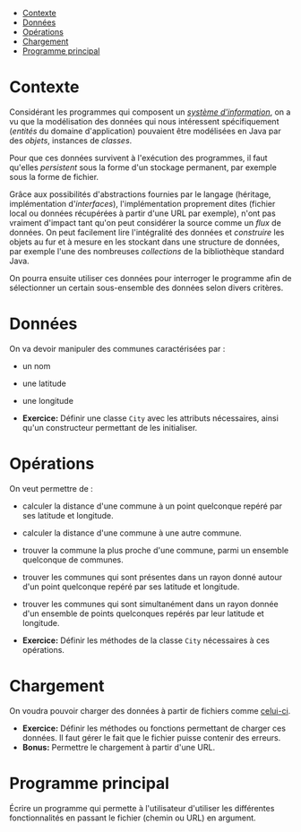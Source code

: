 - [Contexte](#orgd3a59ca)
- [Données](#org72cb031)
- [Opérations](#org456cd01)
- [Chargement](#orgba5f592)
- [Programme principal](#org7993883)



<a id="orgd3a59ca"></a>

# Contexte

Considérant les programmes qui composent un [*système d'information*](https://fr.wikipedia.org/wiki/Système_d'information), on a vu que la modélisation des données qui nous intéressent spécifiquement (*entités* du domaine d'application) pouvaient être modélisées en Java par des *objets*, instances de *classes*.

Pour que ces données survivent à l'exécution des programmes, il faut qu'elles *persistent* sous la forme d'un stockage permanent, par exemple sous la forme de fichier.

Grâce aux possibilités d'abstractions fournies par le langage (héritage, implémentation d'*interfaces*), l'implémentation proprement dites (fichier local ou données récupérées à partir d'une URL par exemple), n'ont pas vraiment d'impact tant qu'on peut considérer la source comme un *flux* de données. On peut facilement lire l'intégralité des données et *construire* les objets au fur et à mesure en les stockant dans une structure de données, par exemple l'une des nombreuses *collections* de la bibliothèque standard Java.

On pourra ensuite utiliser ces données pour interroger le programme afin de sélectionner un certain sous-ensemble des données selon divers critères.


<a id="org72cb031"></a>

# Données

On va devoir manipuler des communes caractérisées par :

-   un nom
-   une latitude
-   une longitude

-   **Exercice:** Définir une classe `City` avec les attributs nécessaires, ainsi qu'un constructeur permettant de les initialiser.


<a id="org456cd01"></a>

# Opérations

On veut permettre de :

-   calculer la distance d'une commune à un point quelconque repéré par ses latitude et longitude.
-   calculer la distance d'une commune à une autre commune.
-   trouver la commune la plus proche d'une commune, parmi un ensemble quelconque de communes.
-   trouver les communes qui sont présentes dans un rayon donné autour d'un point quelconque repéré par ses latitude et longitude.
-   trouver les communes qui sont simultanément dans un rayon donnée d'un ensemble de points quelconques repérés par leur latitude et longitude.

-   **Exercice:** Définir les méthodes de la classe `City` nécessaires à ces opérations.


<a id="orgba5f592"></a>

# Chargement

On voudra pouvoir charger des données à partir de fichiers comme [celui-ci](file:///home/bernard/Documents/Workspaces/Teaching/corp-bnp-renault/session1/ressource/Communes.csv).

-   **Exercice:** Définir les méthodes ou fonctions permettant de charger ces données. Il faut gérer le fait que le fichier puisse contenir des erreurs.
-   **Bonus:** Permettre le chargement à partir d'une URL.


<a id="org7993883"></a>

# Programme principal

Écrire un programme qui permette à l'utilisateur d'utiliser les différentes fonctionnalités en passant le fichier (chemin ou URL) en argument.
